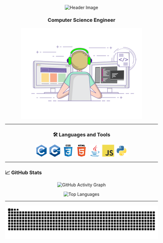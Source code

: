 <p align="center">
  <img src="header.svg" alt="Header Image" />
</p>

<h3 align="center">Computer Science Engineer</h3>

<p align="center">
  <img src="https://raw.githubusercontent.com/devSouvik/devSouvik/master/gif3.gif" alt="Coding" width="400" />
</p>

---

<h3 align="center">🛠️ Languages and Tools </h3>

<p align="center">
  <a href="https://www.cprogramming.com/" target="_blank"><img src="https://raw.githubusercontent.com/devicons/devicon/master/icons/c/c-original.svg" alt="C" width="40" height="40"/></a>
  <a href="https://www.w3schools.com/cpp/" target="_blank"><img src="https://raw.githubusercontent.com/devicons/devicon/master/icons/cplusplus/cplusplus-original.svg" alt="C++" width="40" height="40"/></a>
  <a href="https://www.w3schools.com/css/" target="_blank"><img src="https://raw.githubusercontent.com/devicons/devicon/master/icons/css3/css3-original-wordmark.svg" alt="CSS3" width="40" height="40"/></a>
  <a href="https://www.w3.org/html/" target="_blank"><img src="https://raw.githubusercontent.com/devicons/devicon/master/icons/html5/html5-original-wordmark.svg" alt="HTML5" width="40" height="40"/></a>
  <a href="https://www.java.com" target="_blank"><img src="https://raw.githubusercontent.com/devicons/devicon/master/icons/java/java-original.svg" alt="Java" width="40" height="40"/></a>
  <a href="https://developer.mozilla.org/en-US/docs/Web/JavaScript" target="_blank"><img src="https://raw.githubusercontent.com/devicons/devicon/master/icons/javascript/javascript-original.svg" alt="JavaScript" width="40" height="40"/></a>
  <a href="https://www.python.org" target="_blank"><img src="https://raw.githubusercontent.com/devicons/devicon/master/icons/python/python-original.svg" alt="Python" width="40" height="40"/></a>
</p>

---

### 📈 GitHub Stats

<p align="center">
  <img src="https://github-readme-activity-graph.vercel.app/graph?username=jibin7jose&theme=tokyo-night&hide_border=true&area=true&custom_title=Total%20Contributions%20Graph" alt="GitHub Activity Graph"/>
</p>

<p align="center">
  <img src="https://github-readme-stats.vercel.app/api/top-langs?username=jibin7jose&show_icons=true&locale=en&layout=compact" alt="Top Languages"/>
</p>

---

<p align="center">
  <img src="https://github.com/jibin7jose/jibin7jose/blob/output/github-contribution-grid-snake.svg" alt="Snake animation"/>
</p>
